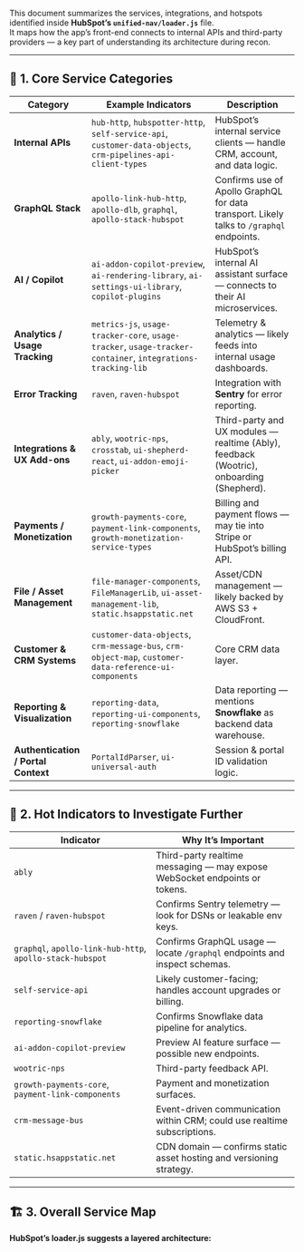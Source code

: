 This document summarizes the services, integrations, and hotspots identified inside **HubSpot’s `unified-nav/loader.js`** file.  
It maps how the app’s front-end connects to internal APIs and third-party providers — a key part of understanding its architecture during recon.

---

## 🧩 1. Core Service Categories

| Category | Example Indicators | Description |
|-----------|-------------------|--------------|
| **Internal APIs** | `hub-http`, `hubspotter-http`, `self-service-api`, `customer-data-objects`, `crm-pipelines-api-client-types` | HubSpot’s internal service clients — handle CRM, account, and data logic. |
| **GraphQL Stack** | `apollo-link-hub-http`, `apollo-dlb`, `graphql`, `apollo-stack-hubspot` | Confirms use of Apollo GraphQL for data transport. Likely talks to `/graphql` endpoints. |
| **AI / Copilot** | `ai-addon-copilot-preview`, `ai-rendering-library`, `ai-settings-ui-library`, `copilot-plugins` | HubSpot’s internal AI assistant surface — connects to their AI microservices. |
| **Analytics / Usage Tracking** | `metrics-js`, `usage-tracker-core`, `usage-tracker`, `usage-tracker-container`, `integrations-tracking-lib` | Telemetry & analytics — likely feeds into internal usage dashboards. |
| **Error Tracking** | `raven`, `raven-hubspot` | Integration with **Sentry** for error reporting. |
| **Integrations & UX Add-ons** | `ably`, `wootric-nps`, `crosstab`, `ui-shepherd-react`, `ui-addon-emoji-picker` | Third-party and UX modules — realtime (Ably), feedback (Wootric), onboarding (Shepherd). |
| **Payments / Monetization** | `growth-payments-core`, `payment-link-components`, `growth-monetization-service-types` | Billing and payment flows — may tie into Stripe or HubSpot’s billing API. |
| **File / Asset Management** | `file-manager-components`, `FileManagerLib`, `ui-asset-management-lib`, `static.hsappstatic.net` | Asset/CDN management — likely backed by AWS S3 + CloudFront. |
| **Customer & CRM Systems** | `customer-data-objects`, `crm-message-bus`, `crm-object-map`, `customer-data-reference-ui-components` | Core CRM data layer. |
| **Reporting & Visualization** | `reporting-data`, `reporting-ui-components`, `reporting-snowflake` | Data reporting — mentions **Snowflake** as backend data warehouse. |
| **Authentication / Portal Context** | `PortalIdParser`, `ui-universal-auth` | Session & portal ID validation logic. |

---

## 🚨 2. Hot Indicators to Investigate Further

| Indicator | Why It’s Important |
|------------|-------------------|
| `ably` | Third-party realtime messaging — may expose WebSocket endpoints or tokens. |
| `raven` / `raven-hubspot` | Confirms Sentry telemetry — look for DSNs or leakable env keys. |
| `graphql`, `apollo-link-hub-http`, `apollo-stack-hubspot` | Confirms GraphQL usage — locate `/graphql` endpoints and inspect schemas. |
| `self-service-api` | Likely customer-facing; handles account upgrades or billing. |
| `reporting-snowflake` | Confirms Snowflake data pipeline for analytics. |
| `ai-addon-copilot-preview` | Preview AI feature surface — possible new endpoints. |
| `wootric-nps` | Third-party feedback API. |
| `growth-payments-core`, `payment-link-components` | Payment and monetization surfaces. |
| `crm-message-bus` | Event-driven communication within CRM; could use realtime subscriptions. |
| `static.hsappstatic.net` | CDN domain — confirms static asset hosting and versioning strategy. |

---

## 🏗️ 3. Overall Service Map

**HubSpot’s loader.js suggests a layered architecture:**

